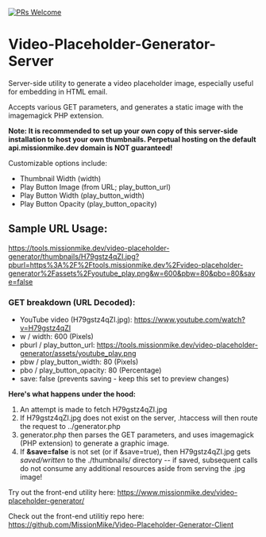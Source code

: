 [![PRs Welcome](https://img.shields.io/badge/PRs-welcome-brightgreen.svg?style=flat-square)](http://makeapullrequest.com)

# Video-Placeholder-Generator-Server
Server-side utility to generate a video placeholder image, especially useful for embedding in HTML email.

Accepts various GET parameters, and generates a static image with the imagemagick PHP extension.

**Note: It is recommended to set up your own copy of this server-side installation to host your own thumbnails. Perpetual hosting on the default api.missionmike.dev domain is NOT guaranteed!**

Customizable options include:
* Thumbnail Width (width)
* Play Button Image (from URL; play_button_url)
* Play Button Width (play_button_width)
* Play Button Opacity (play_button_opacity)

## Sample URL Usage: 

https://tools.missionmike.dev/video-placeholder-generator/thumbnails/H79gstz4qZI.jpg?pburl=https%3A%2F%2Ftools.missionmike.dev%2Fvideo-placeholder-generator%2Fassets%2Fyoutube_play.png&w=600&pbw=80&pbo=80&save=false

### GET breakdown (URL Decoded):

* YouTube video (H79gstz4qZI.jpg): https://www.youtube.com/watch?v=H79gstz4qZI
* w / width: 600 (Pixels)
* pburl / play_button_url: https://tools.missionmike.dev/video-placeholder-generator/assets/youtube_play.png
* pbw / play_button_width: 80 (Pixels)
* pbo / play_button_opacity: 80 (Percentage)
* save: false (prevents saving - keep this set to preview changes)

**Here's what happens under the hood:**

1. An attempt is made to fetch H79gstz4qZI.jpg
2. If H79gstz4qZI.jpg does not exist on the server, .htaccess will then route the request to ../generator.php
3. generator.php then parses the GET parameters, and uses imagemagick (PHP extension) to generate a graphic image.
4. If **&save=false** is not set (or if &save=true), then H79gstz4qZI.jpg gets *saved/written* to the ./thumbnails/ directory -- if saved, subsequent calls do not consume any additional resources aside from serving the .jpg image!

Try out the front-end utility here: https://www.missionmike.dev/video-placeholder-generator/

Check out the front-end utilitiy repo here: https://github.com/MissionMike/Video-Placeholder-Generator-Client
